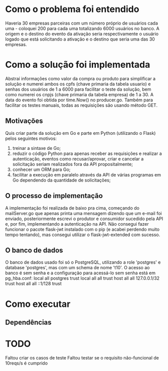 # Como o problema foi entendido
Haveria 30 empresas parceiras com um número próprio de usuários cada uma - coloquei 200 para cada uma totalizando 6000 usuários no banco. A origem e o destino do evento da ativação seria respectivamente o usuário logado que está solicitando a ativação e o destino que seria uma das 30 empresas.

# Como a solução foi implementada
Abstraí informações como valor da compra ou produto para simplificar a solução e numerei ambos os cpfs (chave primaria da tabela usuario) e senhas dos usuários de 1 a 6000 para facilitar o teste da solução, bem como numerei os cnpjs (chave primaria da tabela empresa) de 1 a 30. A data do evento foi obtida por time.Now() no producer.go. Também para facilitar os testes manuais, todas as requisições são usando método GET.

## Motivações
Quis criar parte da solução em Go e parte em Python (utilizando o Flask) pelos seguintes motivos:
1. treinar a sintaxe de Go;
2. reduzir o código Python para apenas receber as requisições e realizar a autenticação, eventos como recusar/aprovar, criar e cancelar a solicitação seriam realizados fora da API propositalmente;
3. conhecer um ORM para Go;
4. facilitar a execução em paralelo através da API de várias programas em Go dependendo da quantidade de solicitações;

## O processo de implementação
A implementação foi realizada de baixo pra cima, começando do mailServer.go que apenas printa uma mensagem dizendo que um e-mail foi enviado, posteriormente escrevi o produtor e consumidor sucedido pela API e, por fim, implementando a autenticação na API. Não consegui fazer funcionar o pacote flask-jwt instalado com o pip (e acabei perdendo muito tempo tentando), mas consegui utilizar o flask-jwt-extended com sucesso.

## O banco de dados
O banco de dados usado foi só o PostgreSQL, utilizando a role 'postgres' e database 'postgres', mas com um schema de nome 't10'. O acesso ao banco é sem senha e a configuração para acessá-lo sem senha está em pg_hba.conf:
local   all             postgres                                trust
local   all             all                                     trust
host    all             all             127.0.0.1/32            trust
host    all             all             ::1/128                 trust

# Como executar
## Dependências


# TODO
Faltou criar os casos de teste
Faltou testar se o requisito não-funcional de 10reqs/s é cumprido
